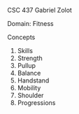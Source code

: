 CSC 437 Gabriel Zolot

Domain: Fitness

Concepts
1. Skills
2. Strength
3. Pullup
4. Balance
5. Handstand
6. Mobility
7. Shoulder
8. Progressions
